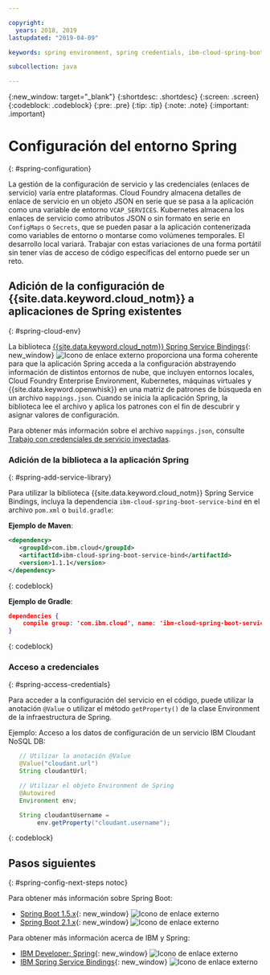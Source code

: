 ```yaml
---

copyright:
  years: 2018, 2019
lastupdated: "2019-04-09"

keywords: spring environment, spring credentials, ibm-cloud-spring-boot-service-bind, service bindings spring, vcap_services spring, access credential spring

subcollection: java

---
```


{:new_window: target="_blank"}
{:shortdesc: .shortdesc}
{:screen: .screen}
{:codeblock: .codeblock}
{:pre: .pre}
{:tip: .tip}
{:note: .note}
{:important: .important}

# Configuración del entorno Spring
{: #spring-configuration}

La gestión de la configuración de servicio y las credenciales (enlaces de servicio) varía entre plataformas. Cloud Foundry almacena detalles de enlace de servicio en un objeto JSON en serie que se pasa a la aplicación como una variable de entorno `VCAP_SERVICES`. Kubernetes almacena los enlaces de servicio como atributos JSON o sin formato en serie en `ConfigMaps` o `Secrets`, que se pueden pasar a la aplicación contenerizada como variables de entorno o montarse como volúmenes temporales. El desarrollo local variará. Trabajar con estas variaciones de una forma portátil sin tener vías de acceso de código específicas del entorno puede ser un reto.

## Adición de la configuración de {{site.data.keyword.cloud_notm}} a aplicaciones de Spring existentes
{: #spring-cloud-env}

La biblioteca [{{site.data.keyword.cloud_notm}} Spring Service Bindings](https://github.com/ibm-developer/ibm-cloud-spring-bind){: new_window} ![Icono de enlace externo](../icons/launch-glyph.svg "Icono de enlace externo") proporciona una forma coherente para que la aplicación Spring acceda a la configuración abstrayendo información de distintos entornos de nube, que incluyen entornos locales, Cloud Foundry Enterprise Environment, Kubernetes, máquinas virtuales y {{site.data.keyword.openwhisk}} en una matriz de patrones de búsqueda en un archivo `mappings.json`. Cuando se inicia la aplicación Spring, la biblioteca lee el archivo y aplica los patrones con el fin de descubrir y asignar valores de configuración.

Para obtener más información sobre el archivo `mappings.json`, consulte [Trabajo con credenciales de servicio inyectadas](/docs/java?topic=cloud-native-configuration#portable-credentials).

### Adición de la biblioteca a la aplicación Spring
{: #spring-add-service-library}

Para utilizar la biblioteca {{site.data.keyword.cloud_notm}} Spring Service Bindings, incluya la dependencia `ibm-cloud-spring-boot-service-bind` en el archivo `pom.xml` o `build.gradle`:

**Ejemplo de Maven**:

```xml
<dependency>
   <groupId>com.ibm.cloud</groupId>
   <artifactId>ibm-cloud-spring-boot-service-bind</artifactId>
   <version>1.1.1</version>
</dependency>
```
{: codeblock}

**Ejemplo de Gradle**:

```json
dependencies {
    compile group: 'com.ibm.cloud', name: 'ibm-cloud-spring-boot-service-bind', version: '1.1.1'
}
```
{: codeblock}

### Acceso a credenciales
{: #spring-access-credentials}

Para acceder a la configuración del servicio en el código, puede utilizar la anotación `@Value` o utilizar el método `getProperty()` de la clase Environment de la infraestructura de Spring.

Ejemplo: Acceso a los datos de configuración de un servicio IBM Cloudant NoSQL DB:

```java
   // Utilizar la anotación @Value
   @Value("cloudant.url")
   String cloudantUrl;

   // Utilizar el objeto Environment de Spring
   @Autowired
   Environment env;

   String cloudantUsername =
        env.getProperty("cloudant.username");
```
{: codeblock}

## Pasos siguientes
{: #spring-config-next-steps notoc}

Para obtener más información sobre Spring Boot:

* [Spring Boot 1.5.x](https://docs.spring.io/spring-boot/docs/1.5.x/reference/html/){: new_window} ![Icono de enlace externo](../icons/launch-glyph.svg "Icono de enlace externo")
* [Spring Boot 2.1.x](https://docs.spring.io/spring-boot/docs/2.1.x/reference/html/){: new_window} ![Icono de enlace externo](../icons/launch-glyph.svg "Icono de enlace externo")

Para obtener más información acerca de IBM y Spring:

* [IBM Developer: Spring](https://developer.ibm.com/technologies/spring/){: new_window} ![Icono de enlace externo](../icons/launch-glyph.svg "Icono de enlace externo")
* [IBM Spring Service Bindings](https://github.com/ibm-developer/ibm-cloud-spring-bind){: new_window} ![Icono de enlace externo](../icons/launch-glyph.svg "Icono de enlace externo")
